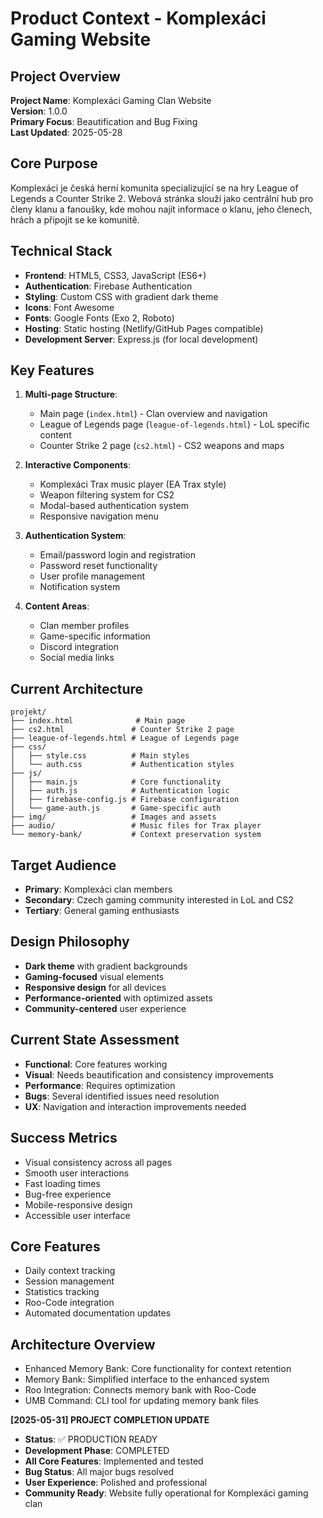 # Product Context - Komplexáci Gaming Website

## Project Overview
**Project Name**: Komplexáci Gaming Clan Website  
**Version**: 1.0.0  
**Primary Focus**: Beautification and Bug Fixing  
**Last Updated**: 2025-05-28  

## Core Purpose
Komplexáci je česká herní komunita specializující se na hry League of Legends a Counter Strike 2. Webová stránka slouží jako centrální hub pro členy klanu a fanoušky, kde mohou najít informace o klanu, jeho členech, hrách a připojit se ke komunitě.

## Technical Stack
- **Frontend**: HTML5, CSS3, JavaScript (ES6+)
- **Authentication**: Firebase Authentication
- **Styling**: Custom CSS with gradient dark theme
- **Icons**: Font Awesome
- **Fonts**: Google Fonts (Exo 2, Roboto)
- **Hosting**: Static hosting (Netlify/GitHub Pages compatible)
- **Development Server**: Express.js (for local development)

## Key Features
1. **Multi-page Structure**:
   - Main page (`index.html`) - Clan overview and navigation
   - League of Legends page (`league-of-legends.html`) - LoL specific content
   - Counter Strike 2 page (`cs2.html`) - CS2 weapons and maps

2. **Interactive Components**:
   - Komplexáci Trax music player (EA Trax style)
   - Weapon filtering system for CS2
   - Modal-based authentication system
   - Responsive navigation menu

3. **Authentication System**:
   - Email/password login and registration
   - Password reset functionality
   - User profile management
   - Notification system

4. **Content Areas**:
   - Clan member profiles
   - Game-specific information
   - Discord integration
   - Social media links

## Current Architecture
```
projekt/
├── index.html              # Main page
├── cs2.html               # Counter Strike 2 page
├── league-of-legends.html # League of Legends page
├── css/
│   ├── style.css          # Main styles
│   └── auth.css           # Authentication styles
├── js/
│   ├── main.js            # Core functionality
│   ├── auth.js            # Authentication logic
│   ├── firebase-config.js # Firebase configuration
│   └── game-auth.js       # Game-specific auth
├── img/                   # Images and assets
├── audio/                 # Music files for Trax player
└── memory-bank/           # Context preservation system
```

## Target Audience
- **Primary**: Komplexáci clan members
- **Secondary**: Czech gaming community interested in LoL and CS2
- **Tertiary**: General gaming enthusiasts

## Design Philosophy
- **Dark theme** with gradient backgrounds
- **Gaming-focused** visual elements
- **Responsive design** for all devices
- **Performance-oriented** with optimized assets
- **Community-centered** user experience

## Current State Assessment
- **Functional**: Core features working
- **Visual**: Needs beautification and consistency improvements
- **Performance**: Requires optimization
- **Bugs**: Several identified issues need resolution
- **UX**: Navigation and interaction improvements needed

## Success Metrics
- Visual consistency across all pages
- Smooth user interactions
- Fast loading times
- Bug-free experience
- Mobile-responsive design
- Accessible user interface
## Core Features
- Daily context tracking
- Session management
- Statistics tracking
- Roo-Code integration
- Automated documentation updates

## Architecture Overview
- Enhanced Memory Bank: Core functionality for context retention
- Memory Bank: Simplified interface to the enhanced system
- Roo Integration: Connects memory bank with Roo-Code
- UMB Command: CLI tool for updating memory bank files

**[2025-05-31] PROJECT COMPLETION UPDATE**
- **Status**: ✅ PRODUCTION READY
- **Development Phase**: COMPLETED
- **All Core Features**: Implemented and tested
- **Bug Status**: All major bugs resolved
- **User Experience**: Polished and professional
- **Community Ready**: Website fully operational for Komplexáci gaming clan
